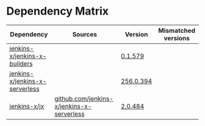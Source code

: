 # Dependency Matrix

Dependency | Sources | Version | Mismatched versions
---------- | ------- | ------- | -------------------
[jenkins-x/jenkins-x-builders](https://github.com/jenkins-x/jenkins-x-builders) |  | [0.1.579]() | 
[jenkins-x/jenkins-x-serverless](https://github.com/jenkins-x/jenkins-x-serverless) |  | [256.0.394](https://github.com/jenkins-x/jenkins-x-serverless/releases/tag/v256.0.394) | 
[jenkins-x/jx](https://github.com/jenkins-x/jx) | [github.com/jenkins-x/jenkins-x-serverless](https://github.com/jenkins-x/jenkins-x-serverless) | [2.0.484](https://github.com/jenkins-x/jx/releases/tag/v2.0.484) | 
